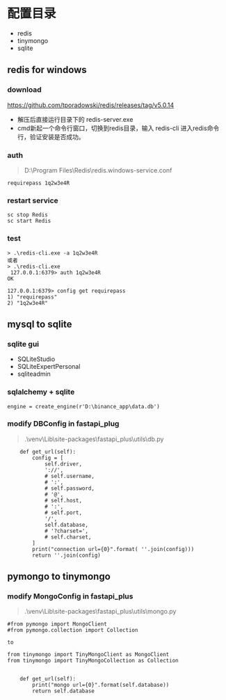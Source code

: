 # 配置目录

- redis
- tinymongo
- sqlite


## redis for windows

### download
https://github.com/tporadowski/redis/releases/tag/v5.0.14

- 解压后直接运行目录下的 redis-server.exe
- cmd新起一个命令行窗口，切换到redis目录，输入 redis-cli 进入redis命令行，验证安装是否成功。

### auth
> D:\Program Files\Redis\redis.windows-service.conf
```
requirepass 1q2w3e4R
```

### restart service

```
sc stop Redis
sc start Redis
```

### test
```
> .\redis-cli.exe -a 1q2w3e4R
或者
> .\redis-cli.exe
 127.0.0.1:6379> auth 1q2w3e4R
OK

127.0.0.1:6379> config get requirepass
1) "requirepass"
2) "1q2w3e4R"
```

## mysql to sqlite

### sqlite gui
- SQLiteStudio
- SQLiteExpertPersonal
- sqliteadmin

### sqlalchemy + sqlite

```
engine = create_engine(r'D:\binance_app\data.db')
```

### modify DBConfig in fastapi_plug

> .\venv\Lib\site-packages\fastapi_plus\utils\db.py

```
    def get_url(self):
        config = [
            self.driver,
            '://',
            # self.username,
            # ':',
            # self.password,
            # '@',
            # self.host,
            # ':',
            # self.port,
            '/',
            self.database,
            # '?charset=',
            # self.charset,
        ]
        print("connection url={0}".format( ''.join(config)))
        return ''.join(config)
```

## pymongo to tinymongo

### modify MongoConfig in fastapi_plus
> .\venv\Lib\site-packages\fastapi_plus\utils\mongo.py

```
#from pymongo import MongoClient
#from pymongo.collection import Collection

to

from tinymongo import TinyMongoClient as MongoClient
from tinymongo import TinyMongoCollection as Collection


    def get_url(self):
        print("mongo url={0}".format(self.database))
        return self.database
```
